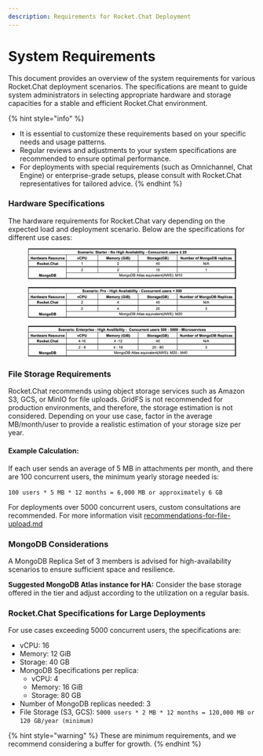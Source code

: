 ```yaml
---
description: Requirements for Rocket.Chat Deployment
---
```


# System Requirements

This document provides an overview of the system requirements for various Rocket.Chat deployment scenarios. The specifications are meant to guide system administrators in selecting appropriate hardware and storage capacities for a stable and efficient Rocket.Chat environment.

{% hint style="info" %}
* It is essential to customize these requirements based on your specific needs and usage patterns.
* Regular reviews and adjustments to your system specifications are recommended to ensure optimal performance.
* For deployments with special requirements (such as Omnichannel, Chat Engine) or enterprise-grade setups, please consult with Rocket.Chat representatives for tailored advice.
{% endhint %}

### Hardware Specifications

The hardware requirements for Rocket.Chat vary depending on the expected load and deployment scenario. Below are the specifications for different use cases:

<figure><img src="../../.gitbook/assets/image (466).png" alt=""><figcaption></figcaption></figure>

<figure><img src="../../.gitbook/assets/image (538).png" alt=""><figcaption></figcaption></figure>

<figure><img src="../../.gitbook/assets/image (586).png" alt=""><figcaption></figcaption></figure>

### File Storage Requirements

Rocket.Chat recommends using object storage services such as Amazon S3, GCS, or MinIO for file uploads. GridFS is not recommended for production environments, and therefore, the storage estimation is not considered. Depending on your use case, factor in the average MB/month/user to provide a realistic estimation of your storage size per year.&#x20;

#### Example Calculation:

If each user sends an average of 5 MB in attachments per month, and there are 100 concurrent users, the minimum yearly storage needed is:

`100 users * 5 MB * 12 months = 6,000 MB or approximately 6 GB`

For deployments over 5000 concurrent users, custom consultations are recommended. For more information visit [recommendations-for-file-upload.md](../../use-rocket.chat/workspace-administration/settings/file-upload/recommendations-for-file-upload.md "mention")

### MongoDB Considerations

A MongoDB Replica Set of 3 members is advised for high-availability scenarios to ensure sufficient space and resilience.

**Suggested MongoDB Atlas instance for HA:** Consider the base storage offered in the tier and adjust according to the utilization on a regular basis.

### Rocket.Chat Specifications for Large Deployments

For use cases exceeding 5000 concurrent users, the specifications are:

* vCPU: 16
* Memory: 12 GiB
* Storage: 40 GB
* MongoDB Specifications per replica:
  * vCPU: 4
  * Memory: 16 GiB
  * Storage: 80 GB
* Number of MongoDB replicas needed: 3
* File Storage (S3, GCS): `5000 users * 2 MB * 12 months = 120,000 MB or 120 GB/year (minimum)`

{% hint style="warning" %}
These are minimum requirements, and we recommend considering a buffer for growth.
{% endhint %}
